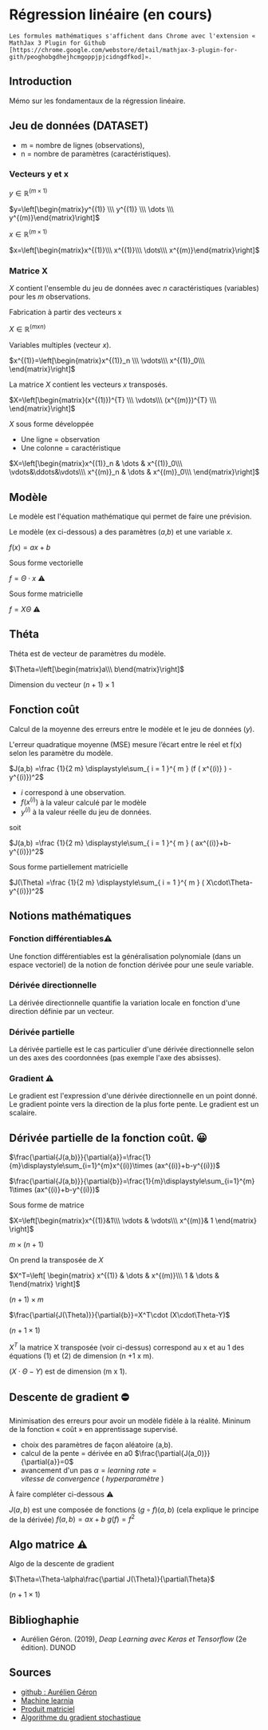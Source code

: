 # Régression linéaire (en cours)
```
Les formules mathématiques s'affichent dans Chrome avec l'extension « MathJax 3 Plugin for Github 
[https://chrome.google.com/webstore/detail/mathjax-3-plugin-for-gith/peoghobgdhejhcmgoppjpjcidngdfkod]».
```

## Introduction

Mémo sur les fondamentaux de la régression linéaire.

## Jeu de données (DATASET)

- m = nombre de lignes (observations),
- n = nombre de paramètres (caractéristiques).

### Vecteurs y et x 

$y \in \mathbb{R}^{(m\times1)}$

$y=\left[\begin{matrix}y^{(1)} \\\ y^{(1)} \\\ \dots \\\ y^{(m)}\end{matrix}\right]$

$x \in \mathbb{R}^{(m\times1)}$

$x=\left[\begin{matrix}x^{(1)}\\\ x^{(1)}\\\ \dots\\\ x^{(m)}\end{matrix}\right]$


### Matrice X

$X$ contient l'ensemble du jeu de données avec $n$ caractéristiques (variables) pour les $m$ observations.

Fabrication à partir des vecteurs x

$X \in \mathbb{R}^{(mxn)}$

Variables multiples (vecteur $x$).

$x^{(1)}=\left[\begin{matrix}x^{(1)}_n \\\ \vdots\\\ x^{(1)}_0\\\ \end{matrix}\right]$

La matrice $X$ contient les vecteurs $x$ transposés.

$X=\left[\begin{matrix}(x^{(1)})^{T} \\\ \vdots\\\ (x^{(m)})^{T} \\\ \end{matrix}\right]$

$X$ sous forme développée

- Une ligne = observation
- Une colonne = caractéristique

$X=\left[\begin{matrix}x^{(1)}_n & \dots & x^{(1)}_0\\\ \vdots&\ddots&\vdots\\\ x^{(m)}_n & \dots & x^{(m)}_0\\\ \end{matrix}\right]$

## Modèle
Le modèle est l'équation mathématique qui permet de faire une prévision.

Le modèle (ex ci-dessous) a des paramètres ($a$,$b$) et une variable $x$.

$f(x)=ax+b$

Sous forme vectorielle

$f=\Theta\cdot x$ ⚠️

Sous forme matricielle

$f=X\Theta$ ⚠️

## Théta

Théta est de vecteur de paramètres du modèle.

$\Theta=\left[\begin{matrix}a\\\ b\end{matrix}\right]$

Dimension du vecteur
$(n+1)\times 1$


## Fonction coût
Calcul de la moyenne des erreurs entre le modèle et le jeu de données ($y$).

L'erreur quadratique moyenne (MSE) mesure l’écart entre le réel et f(x) selon les paramètre du modèle.

$J(a,b) =\frac {1}{2 m} \displaystyle\sum_{ i = 1 }^{ m } (f ( x^{(i)} ) - y^{(i)})^2$

- $i$ correspond à une observation.
- $f ( x^{(i)})$ à la valeur calculé par le modèle
- $y^{(i)}$ à la valeur réelle du jeu de données.

soit

$J(a,b) =\frac {1}{2 m} \displaystyle\sum_{ i = 1 }^{ m }  ( ax^{(i)}+b-y^{(i)})^2$

Sous forme partiellement matricielle

$J(\Theta) =\frac {1}{2 m} \displaystyle\sum_{ i = 1 }^{ m }  ( X\cdot\Theta-y^{(i)})^2$


## Notions mathématiques

### Fonction différentiables⚠️
Une fonction différentiables est la généralisation polynomiale (dans un espace  vectoriel) de la notion de fonction dérivée pour une seule variable.

### Dérivée directionnelle
La dérivée directionnelle quantifie la variation locale en fonction d'une direction définie par un vecteur.

### Dérivée partielle
La dérivée partielle est le cas particulier d'une dérivée directionnelle selon un des axes des coordonnées (pas exemple l'axe des absisses).

### Gradient ⚠️
Le gradient est l'expression d'une dérivée directionnelle en un point donné.
Le gradient pointe vers la direction de la plus forte pente. Le gradient est un scalaire.


## Dérivée partielle de la fonction coût. 😀️

$\frac{\partial{J(a,b)}}{\partial{a}}=\frac{1}{m}\displaystyle\sum_{i=1}^{m}x^{(i)}\times (ax^{(i)}+b-y^{(i)})$      

$\frac{\partial{J(a,b)}}{\partial{b}}=\frac{1}{m}\displaystyle\sum_{i=1}^{m} 1\times (ax^{(i)}+b-y^{(i)})$ 

Sous forme de matrice

$X=\left[\begin{matrix}x^{(1)}&1\\\ \vdots & \vdots\\\ x^{(m)}& 1 \end{matrix} \right]$  

$m \times ( n+1 )$

On prend la transposée de $X$

$X^T=\left[ \begin{matrix} x^{(1)} & \dots & x^{(m)}\\\ 1 & \dots & 1\end{matrix} \right]$  

$(n+1) \times m$

$\frac{\partial{J(\Theta)}}{\partial{b}}=X^T\cdot (X\cdot\Theta-Y)$

$(n+1\times1)$

$X^T$ la matrice X transposée (voir ci-dessus) correspond au x et au 1 des équations (1) et (2) de dimension (n +1 x m).

$(X\cdot\Theta-Y)$ est de dimension (m x 1).


## Descente de gradient ⛔️
Minimisation des erreurs pour avoir un modèle fidèle à la réalité.
Mininum de la fonction « coût » en apprentissage supervisé.
- choix des paramètres de façon aléatoire (a,b).
- calcul de la pente = dérivée en a0 $\frac{\partial{J(a_0)}}{\partial{a}}=0$
- avancement d'un pas $\alpha  = learning\ rate = vitesse\ de\ convergence\ (\ hyperparamètre\ )$


À faire compléter ci-dessous  ⚠️

$J(a,b)$ est une composée de fonctions $(g \circ f)(a,b)$ (cela explique le principe de la dérivée) $f(a,b)=ax+b\ g(f)=f^2$

## Algo matrice ⚠️
Algo de la descente de gradient

$\Theta=\Theta-\alpha\frac{\partial J(\Theta)}{\partial\Theta}$

$(n+1\times 1)$


## Biblioghaphie

- Aurélien Géron. (2019), *Deap Learning avec Keras et Tensorflow* (2e édition). DUNOD

## Sources

- [github : Aurélien Géron](https://github.com/ageron)
- [Machine learnia](https://machinelearnia.com/)
- [Produit matriciel](https://fr.wikipedia.org/wiki/Produit_matriciel)
- [Algorithme du gradient stochastique](https://fr.wikipedia.org/wiki/Algorithme_du_gradient_stochastique)
